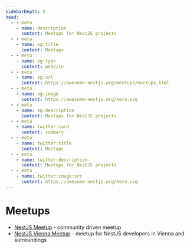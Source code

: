 ```yaml
---
sidebarDepth: 3
head:
  - - meta
    - name: description
      content: Meetups for NestJS projects
  - - meta
    - name: og:title
      content: Meetups
  - - meta
    - name: og:type
      content: website
  - - meta
    - name: og:url
      content: https://awesome-nestjs.org/meetups/meetups.html
  - - meta
    - name: og:image
      content: https://awesome-nestjs.org/hero.svg
  - - meta
    - name: og:description
      content: Meetups for NestJS projects
  - - meta
    - name: twitter:card
      content: summary
  - - meta
    - name: twitter:title
      content: Meetups
  - - meta
    - name: twitter:description
      content: Meetups for NestJS projects
  - - meta
    - name: twitter:image:src
      content: https://awesome-nestjs.org/hero.svg
---
```


# Meetups

- [NestJS Meetup](https://www.meetup.com/nestjs-meetup/) - community driven meetup
- [NestJS Vienna Meetup](https://www.meetup.com/nestjs-vienna/) - meetup for NestJS developers in Vienna and surroundings
